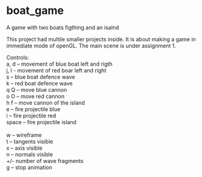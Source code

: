 # boat_game
A game with two boats figthing and an isalnd

This project had multile smaller projects inside. It is about making a game in immediate mode of openGL. The main scene is under assignment 1. 

Controls: <br />
a, d – movement of blue boat left and rigth <br />
j, l - movement of red boar left and right <br />
s – blue boat defence wave <br />
k – red boat defence wave <br />
q Q – move blue cannon <br />
o O – move red cannon <br />
h f – move cannon of the island <br />
e – fire projectile blue <br />
i – fire projectile red <br />
space – fire projectile island <br />
<br />
w – wireframe <br />
t – tangents visible <br />
x – axis visible <br />
n – normals visible <br />
+/- number of wave fragments <br />
g – stop animation <br />

